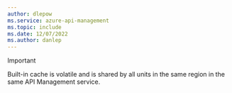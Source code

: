 ```yaml
---
author: dlepow
ms.service: azure-api-management
ms.topic: include
ms.date: 12/07/2022
ms.author: danlep
---
```

> [!IMPORTANT]
> Built-in cache is volatile and is shared by all units in the same region in the same API Management service.